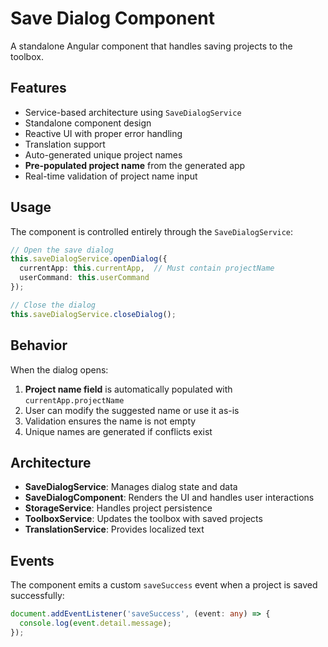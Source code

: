 # Save Dialog Component

A standalone Angular component that handles saving projects to the toolbox.

## Features

- Service-based architecture using `SaveDialogService`
- Standalone component design
- Reactive UI with proper error handling
- Translation support
- Auto-generated unique project names
- **Pre-populated project name** from the generated app
- Real-time validation of project name input

## Usage

The component is controlled entirely through the `SaveDialogService`:

```typescript
// Open the save dialog
this.saveDialogService.openDialog({
  currentApp: this.currentApp,  // Must contain projectName
  userCommand: this.userCommand
});

// Close the dialog
this.saveDialogService.closeDialog();
```

## Behavior

When the dialog opens:
1. **Project name field** is automatically populated with `currentApp.projectName`
2. User can modify the suggested name or use it as-is
3. Validation ensures the name is not empty
4. Unique names are generated if conflicts exist

## Architecture

- **SaveDialogService**: Manages dialog state and data
- **SaveDialogComponent**: Renders the UI and handles user interactions
- **StorageService**: Handles project persistence
- **ToolboxService**: Updates the toolbox with saved projects
- **TranslationService**: Provides localized text

## Events

The component emits a custom `saveSuccess` event when a project is saved successfully:

```typescript
document.addEventListener('saveSuccess', (event: any) => {
  console.log(event.detail.message);
});
```

